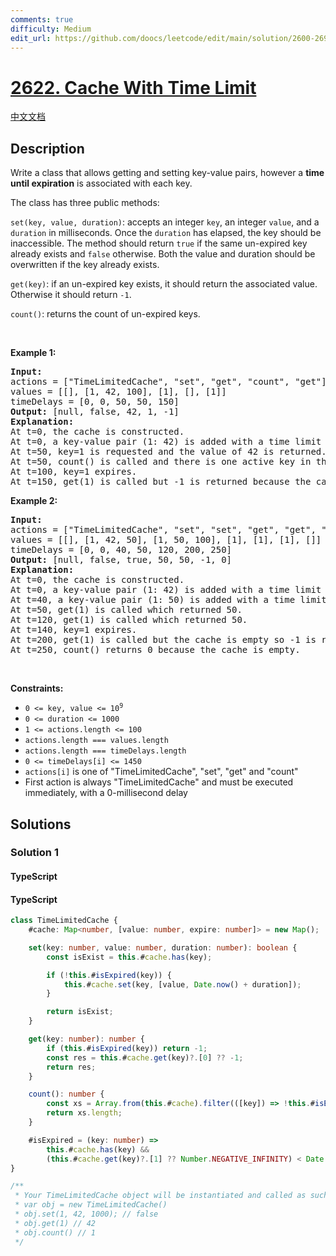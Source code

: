 ```yaml
---
comments: true
difficulty: Medium
edit_url: https://github.com/doocs/leetcode/edit/main/solution/2600-2699/2622.Cache%20With%20Time%20Limit/README_EN.md
---
```


<!-- problem:start -->

# [2622. Cache With Time Limit](https://leetcode.com/problems/cache-with-time-limit)

[中文文档](/solution/2600-2699/2622.Cache%20With%20Time%20Limit/README.md)

## Description

<!-- description:start -->

<p>Write a class that allows getting and setting&nbsp;key-value pairs, however a&nbsp;<strong>time until expiration</strong>&nbsp;is associated with each key.</p>

<p>The class has three public methods:</p>

<p><code>set(key, value, duration)</code>:&nbsp;accepts an integer&nbsp;<code>key</code>, an&nbsp;integer&nbsp;<code>value</code>, and a <code>duration</code> in milliseconds. Once the&nbsp;<code>duration</code>&nbsp;has elapsed, the key should be inaccessible. The method should return&nbsp;<code>true</code>&nbsp;if the same&nbsp;un-expired key already exists and <code>false</code> otherwise. Both the value and duration should be overwritten if the key already exists.</p>

<p><code>get(key)</code>: if an un-expired key exists, it should return the associated value. Otherwise it should return&nbsp;<code>-1</code>.</p>

<p><code>count()</code>: returns the count of un-expired keys.</p>

<p>&nbsp;</p>
<p><strong class="example">Example 1:</strong></p>

<pre>
<strong>Input:</strong> 
actions = [&quot;TimeLimitedCache&quot;, &quot;set&quot;, &quot;get&quot;, &quot;count&quot;, &quot;get&quot;]
values = [[], [1, 42, 100], [1], [], [1]]
timeDelays = [0, 0, 50, 50, 150]
<strong>Output:</strong> [null, false, 42, 1, -1]
<strong>Explanation:</strong>
At t=0, the cache is constructed.
At t=0, a key-value pair (1: 42) is added with a time limit of 100ms. The value doesn&#39;t exist so false is returned.
At t=50, key=1 is requested and the value of 42 is returned.
At t=50, count() is called and there is one active key in the cache.
At t=100, key=1 expires.
At t=150, get(1) is called but -1 is returned because the cache is empty.
</pre>

<p><strong class="example">Example 2:</strong></p>

<pre>
<strong>Input:</strong> 
actions = [&quot;TimeLimitedCache&quot;, &quot;set&quot;, &quot;set&quot;, &quot;get&quot;, &quot;get&quot;, &quot;get&quot;, &quot;count&quot;]
values = [[], [1, 42, 50], [1, 50, 100], [1], [1], [1], []]
timeDelays = [0, 0, 40, 50, 120, 200, 250]
<strong>Output:</strong> [null, false, true, 50, 50, -1, 0]
<strong>Explanation:</strong>
At t=0, the cache is constructed.
At t=0, a key-value pair (1: 42) is added with a time limit of 50ms. The value doesn&#39;t exist so false is returned.
At t=40, a key-value pair (1: 50) is added with a time limit of 100ms. A non-expired value already existed so true is returned and the old value was overwritten.
At t=50, get(1) is called which returned 50.
At t=120, get(1) is called which returned 50.
At t=140, key=1 expires.
At t=200, get(1) is called but the cache is empty so -1 is returned.
At t=250, count() returns 0 because the cache is empty.
</pre>

<p>&nbsp;</p>
<p><strong>Constraints:</strong></p>

<ul>
	<li><code>0 &lt;= key, value &lt;= 10<sup>9</sup></code></li>
	<li><code>0 &lt;= duration &lt;= 1000</code></li>
	<li><code>1 &lt;= actions.length &lt;= 100</code></li>
	<li><code>actions.length === values.length</code></li>
	<li><code>actions.length === timeDelays.length</code></li>
	<li><code>0 &lt;= timeDelays[i] &lt;= 1450</code></li>
	<li><code>actions[i]</code>&nbsp;is one of &quot;TimeLimitedCache&quot;, &quot;set&quot;, &quot;get&quot; and&nbsp;&quot;count&quot;</li>
	<li>First action is always &quot;TimeLimitedCache&quot; and must be executed immediately, with a 0-millisecond delay</li>
</ul>

<!-- description:end -->

## Solutions

<!-- solution:start -->

### Solution 1

#### TypeScript

<!-- tabs:start -->

#### TypeScript

```ts
class TimeLimitedCache {
    #cache: Map<number, [value: number, expire: number]> = new Map();

    set(key: number, value: number, duration: number): boolean {
        const isExist = this.#cache.has(key);

        if (!this.#isExpired(key)) {
            this.#cache.set(key, [value, Date.now() + duration]);
        }

        return isExist;
    }

    get(key: number): number {
        if (this.#isExpired(key)) return -1;
        const res = this.#cache.get(key)?.[0] ?? -1;
        return res;
    }

    count(): number {
        const xs = Array.from(this.#cache).filter(([key]) => !this.#isExpired(key));
        return xs.length;
    }

    #isExpired = (key: number) =>
        this.#cache.has(key) &&
        (this.#cache.get(key)?.[1] ?? Number.NEGATIVE_INFINITY) < Date.now();
}

/**
 * Your TimeLimitedCache object will be instantiated and called as such:
 * var obj = new TimeLimitedCache()
 * obj.set(1, 42, 1000); // false
 * obj.get(1) // 42
 * obj.count() // 1
 */
```

<!-- tabs:end -->

<!-- solution:end -->

<!-- problem:end -->
